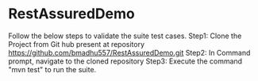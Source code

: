 # RestAssuredDemo
Follow the below steps to validate the suite test cases.
Step1: Clone the Project from Git hub present at repository https://github.com/bmadhu557/RestAssuredDemo.git
Step2: In Command prompt, navigate to the cloned repository
Step3: Execute the command "mvn test" to run the suite.
